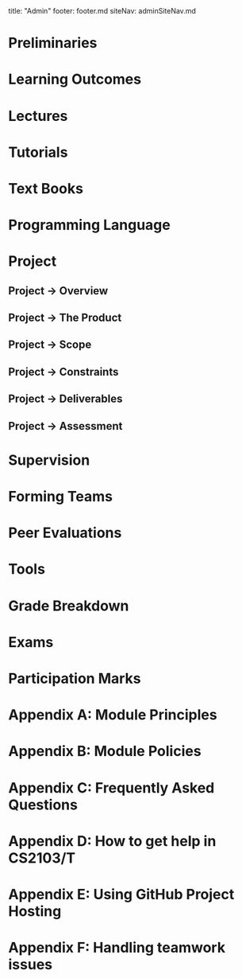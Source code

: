 <frontmatter>
title: "Admin"
footer: footer.md
siteNav: adminSiteNav.md
</frontmatter>

<link rel="stylesheet" href="../css/main.css">
<link rel="stylesheet" href="../css/admin.css">

<div class="website-content">

<include src="../common/header.md" />


<div id="admin-preliminaries-anchor"></div>

# Preliminaries
<div id="admin-preliminaries">
  <include src="preliminaries.md" />
</div>


<div id="admin-learning-outcomes-anchor"></div>

# Learning Outcomes
<div id="admin-learning-outcomes">
  <include src="learningOutcomes.md" />
</div>



<div id="admin-lectures-anchor"></div>

# Lectures
<div id="admin-lectures">
  <include src="lectures.md" />
</div>

<div id="admin-tutorials-anchor"></div>

# Tutorials
<div id="admin-tutorials">
  <include src="tutorials.md" />
</div>

<div id="admin-textBooks-anchor"></div>

# Text Books
<div id="admin-textBooks">
  <include src="textbooks.md" />
</div>


<div id="admin-programmingLanguages-anchor"></div>

# Programming Language
<div id="admin-programmingLanguages">
  <include src="programming-languages.md" />
</div>

# Project

<div id="admin-project-anchor"></div>

## Project → Overview
<div id="admin-project">
<include src="project.md" />
</div>

<div id="admin-project-product-anchor"></div>

## Project → The Product
<div id="admin-project-product">
<include src="project-product.md" />
</div>

<div id="admin-project-scope-anchor"></div>

## Project → Scope
<div id="admin-project-scope">
<include src="project-scope.md" />
</div>

<div id="admin-project-constraints-anchor"></div>

## Project → Constraints
<div id="admin-project-constraints">
<include src="project-constraints.md" />
</div>

<div id="admin-project-deliverables-anchor"></div>

## Project → Deliverables
<div id="admin-project-deliverables">
<include src="project-deliverables.md" />
</div>

<div id="admin-project-w03-inception-anchor"></div>
<include src="project-w03-inception.md#title" />
<div id="admin-project-w03-inception">
<include src="project-w03-inception.md#body" />
</div>

<div id="admin-project-mid-v10-anchor"></div>
<include src="project-mid-v10.md#title" />
<div id="admin-project-mid-v10">
<include src="project-mid-v10.md#body" />
</div>

<div id="admin-project-v10-anchor"></div>
<include src="project-v10.md#title" />
<div id="admin-project-v10">
<include src="project-v10.md#body" />
</div>

<div id="admin-project-mid-v11-anchor"></div>
<include src="project-mid-v11.md#title" />
<div id="admin-project-mid-v11">
<include src="project-mid-v11.md#body" />
</div>

<div id="admin-project-v11-anchor"></div>
<include src="project-v11.md#title" />
<div id="admin-project-v11">
<include src="project-v11.md#body" />
</div>

<div id="admin-project-mid-v12-anchor"></div>
<include src="project-mid-v12.md#title" />
<div id="admin-project-mid-v12">
<include src="project-mid-v12.md#body" />
</div>

<div id="admin-project-v12-anchor"></div>
<include src="project-v12.md#title" />
<div id="admin-project-v12">
<include src="project-v12.md#body" />
</div>

<div id="admin-project-mid-v13-anchor"></div>
<include src="project-mid-v13.md#title" />
<div id="admin-project-mid-v13">
<include src="project-mid-v13.md#body" />
</div>

<div id="admin-project-v13-anchor"></div>
<include src="project-v13.md#title" />
<div id="admin-project-v13">
<include src="project-v13.md#body" />
</div>

<div id="admin-project-mid-v14-anchor"></div>
<include src="project-mid-v14.md#title" />
<div id="admin-project-mid-v14">
<include src="project-mid-v14.md#body" />
</div>

<div id="admin-project-v14-anchor"></div>
<include src="project-v14.md#title" />
<div id="admin-project-v14">
<include src="project-v14.md#body" />
</div>

<div id="admin-project-assessment-anchor"></div>

## Project → Assessment
<div id="admin-project-assessment">
<include src="project-assessment.md" />
</div>

<div id="admin-project-supervision-anchor"></div>

# Supervision
<div id="admin-project-supervision">
<include src="supervision.md" />
</div>

<div id="admin-teams-anchor"></div>

# Forming Teams
<div id="admin-teams">
<include src="teams.md" />
</div>

<div id="admin-peerEvaluations-anchor"></div>

# Peer Evaluations
<div id="admin-peerEvaluations">
<include src="peer-evaluations.md" />
</div>

<div id="admin-tools-anchor"></div>

# Tools
<div id="admin-tools">
<include src="tools.md" />
</div>

<div id="admin-gradeBreakdown-anchor"></div>

# Grade Breakdown
<div id="admin-gradeBreakdown">
<include src="gradeBreakdown.md#body" /></div>

<div id="admin-exams-anchor"></div>

# Exams
<div id="admin-exams">
<include src="exams.md" /></div>

<div id="admin-participation-anchor"></div>

# Participation Marks
<div id="admin-participation">
<include src="participation.md" /></div>

<div id="admin-appendixA-principles-anchor"></div>

# Appendix A: Module Principles
<div id="admin-appendixA-principles">
<include src="appendixA-principles.md" /></div>

<div id="admin-appendixB-policies-anchor"></div>

# Appendix B: Module Policies
<div id="admin-appendixB-policies">
<include src="appendixB-policies.md" /></div>

<div id="admin-appendixC-faq-anchor"></div>

# Appendix C: Frequently Asked Questions
<div id="admin-appendixC-faq">
<include src="appendixC-faq.md" /></div>

<div id="admin-appendixD-help-anchor"></div>

# Appendix D: How to get help in CS2103/T
<div id="admin-appendixD-help">
<include src="appendixD-help.md" /></div>


<div id="admin-appendixE-github-anchor"></div>

# Appendix E: Using GitHub Project Hosting
<div id="admin-appendixE-github">
<include src="appendixE-gitHub.md" /></div>


<div id="admin-appendixF-teamworkIssues-anchor"></div>

# Appendix F: Handling teamwork issues
<div id="admin-appendixF-teamworkIssues">
<include src="appendixF-teamworkIssues.md" /></div>

</div>
